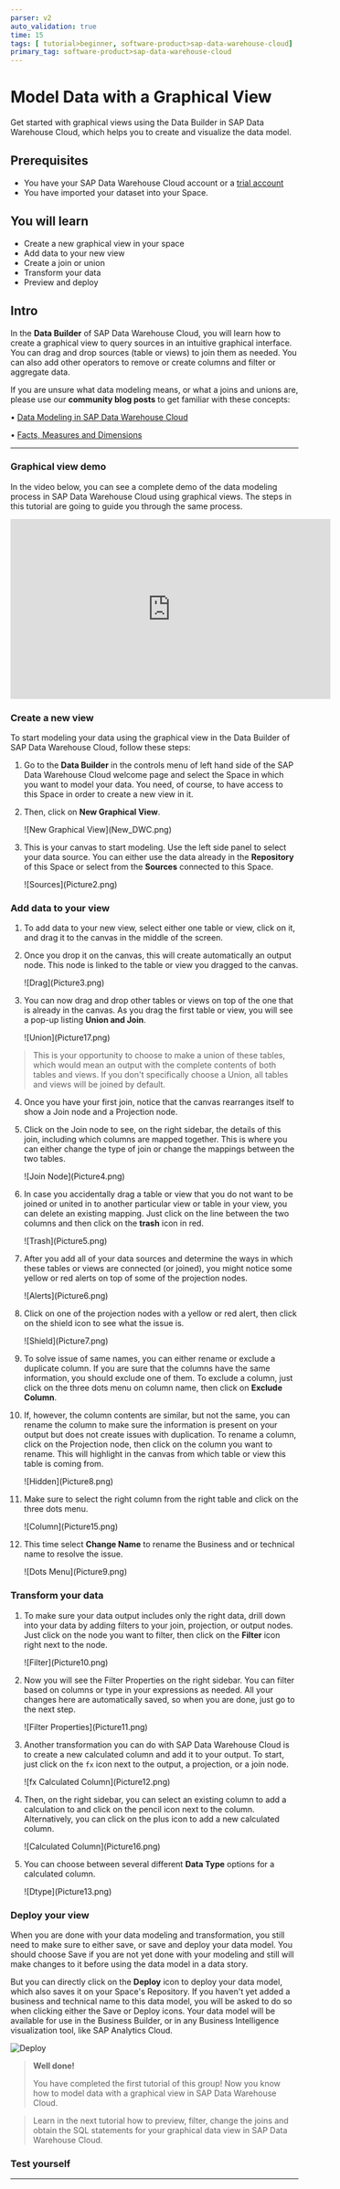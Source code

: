 ```yaml
---
parser: v2
auto_validation: true
time: 15
tags: [ tutorial>beginner, software-product>sap-data-warehouse-cloud]
primary_tag: software-product>sap-data-warehouse-cloud
---
```


# Model Data with a Graphical View
<!-- description --> Get started with graphical views using the Data Builder in SAP Data Warehouse Cloud, which helps you to create and visualize the data model.

## Prerequisites
 - You have your SAP Data Warehouse Cloud account or a [trial account](https://www.sap.com/products/data-warehouse-cloud/trial.html)
 - You have imported your dataset into your Space.

## You will learn
- Create a new graphical view in your space
- Add data to your new view
- Create a join or union
- Transform your data
- Preview and deploy


## Intro
In the **Data Builder** of SAP Data Warehouse Cloud, you will learn how to create a graphical view to query sources in an intuitive graphical interface. You can drag and drop sources (table or views) to join them as needed. You can also add other operators to remove or create columns and filter or aggregate data.

If you are unsure what data modeling means, or what a joins and unions are, please use our **community blog posts** to get familiar with these concepts:

•	[Data Modeling in SAP Data Warehouse Cloud](https://blogs.sap.com/2021/07/20/data-modeling-in-sap-data-warehouse-cloud/)

•	[Facts, Measures and Dimensions](https://blogs.sap.com/2021/07/22/facts-measures-and-dimensions/)





---

### Graphical view demo

In the video below, you can see a complete demo of the data modeling process in SAP Data Warehouse Cloud using graphical views. The steps in this tutorial are going to guide you through the same process.

<iframe width="560" height="315" src="https://www.youtube.com/embed/nLwA81yf5IE" title="YouTube video player" frameborder="0" allow="accelerometer; autoplay; clipboard-write; encrypted-media; gyroscope; picture-in-picture" allowfullscreen></iframe>


### Create a new view


To start modeling your data using the graphical view in the Data Builder of SAP Data Warehouse Cloud, follow these steps:

1.  Go to the **Data Builder** in the controls menu of left hand side of the SAP Data Warehouse Cloud welcome page and select the Space in which you want to model your data. You need, of course, to have access to this Space in order to create a new view in it.

2.  Then, click on **New Graphical View**.

    <!-- border -->![New Graphical View](New_DWC.png)

3.  This is your canvas to start modeling. Use the left side panel to select your data source. You can either use the data already in the **Repository** of this Space or select from the **Sources** connected to this Space.

    <!-- border -->![Sources](Picture2.png)




### Add data to your view


1.	To add data to your new view, select either one table or view, click on it, and drag it to the canvas in the middle of the screen.

2.	Once you drop it on the canvas, this will create automatically an output node. This node is linked to the table or view you dragged to the canvas.

    <!-- border -->![Drag](Picture3.png)

3.	You can now drag and drop other tables or views on top of the one that is already in the canvas. As you drag the first table or view, you will see a pop-up listing **Union and Join**.

    <!-- border -->![Union](Picture17.png)
> This is your opportunity to choose to make a union of these tables, which would mean an output with the complete contents of both tables and views. If you don't specifically choose a Union, all tables and views will be joined by default.

4.	Once you have your first join, notice that the canvas rearranges itself to show a Join node and a Projection node.

5.	Click on the Join node to see, on the right sidebar, the details of this join, including which columns are mapped together. This is where you can either change the type of join or change the mappings between the two tables.

    <!-- border -->![Join Node](Picture4.png)

6.	In case you accidentally drag a table or view that you do not want to be joined or united in to another particular view or table in your view, you can delete an existing mapping. Just click on the line between the two columns and then click on the **trash** icon in red.

    <!-- border -->![Trash](Picture5.png)

7.	After you add all of your data sources and determine the ways in which these tables or views are connected (or joined), you might notice some yellow or red alerts on top of some of the projection nodes.

    <!-- border -->![Alerts](Picture6.png)

8.	Click on one of the projection nodes with a yellow or red alert, then click on the shield icon to see what the issue is.

    <!-- border -->![Shield](Picture7.png)

9.	To solve issue of same names, you can either rename or exclude a duplicate column. If you are sure that the columns have the same information, you should exclude one of them. To exclude a column, just click on the three dots menu on column name, then click on **Exclude Column**.

10.	If, however, the column contents are similar, but not the same, you can rename the column to make sure the information is present on your output but does not create issues with duplication. To rename a column, click on the Projection node, then click on the column you want to rename. This will highlight in the canvas from which table or view this table is coming from.

    <!-- border -->![Hidden](Picture8.png)

11.	Make sure to select the right column from the right table and click on the three dots menu.

    <!-- border -->![Column](Picture15.png)

12.	This time select **Change Name** to rename the Business and or technical name to resolve the issue.

    <!-- border -->![Dots Menu](Picture9.png)


### Transform your data


1.	To make sure your data output includes only the right data, drill down into your data by adding filters to your join, projection, or output nodes. Just click on the node you want to filter, then click on the **Filter** icon right next to the node.

    <!-- border -->![Filter](Picture10.png)

2.	Now you will see the Filter Properties on the right sidebar. You can filter based on columns or type in your expressions as needed. All your changes here are automatically saved, so when you are done, just go to the next step.

    <!-- border -->![Filter Properties](Picture11.png)

3.	Another transformation you can do with SAP Data Warehouse Cloud is to create a new calculated column and add it to your output. To start, just click on the `fx` icon next to the output, a projection, or a join node.

    <!-- border -->![fx Calculated Column](Picture12.png)

4.	Then, on the right sidebar, you can select an existing column to add a calculation to and click on the pencil icon next to the column. Alternatively, you can click on the plus icon to add a new calculated column.

    <!-- border -->![Calculated Column](Picture16.png)

5.  You can choose between several different **Data Type** options for a calculated column.

    <!-- border -->![Dtype](Picture13.png)




### Deploy your view

When you are done with your data modeling and transformation, you still need to make sure to either save, or save and deploy your data model. You should choose Save if you are not yet done with your modeling and still will make changes to it before using the data model in a data story.

But you can directly click on the **Deploy** icon to deploy your data model, which also saves it on your Space's Repository. If you haven't yet added a business and technical name to this data model, you will be asked to do so when clicking either the Save or Deploy icons. Your data model will be available for use in the Business Builder, or in any Business Intelligence visualization tool, like SAP Analytics Cloud.

  ![Deploy](Picture14.png)

> **Well done!**
>
> You have completed the first tutorial of this group! Now you know how to model data with a graphical view in SAP Data Warehouse Cloud.

> Learn in the next tutorial how to preview, filter, change the joins and obtain the SQL statements for your graphical data view in SAP Data Warehouse Cloud.



### Test yourself








---
